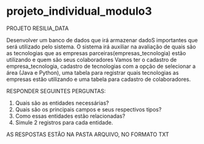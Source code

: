 # projeto_individual_modulo3

PROJETO RESILIA_DATA

Desenvolver um banco de dados que irá armazenar dadoS importantes
que será utilizado pelo sistema.
O sistema irá auxiliar na avaliação de quais são as tecnologias que 
as empresas parceiras(empresas_tecnologia) estão utilizando e quem são seus colaboradores
Vamos ter o cadastro de empresa_tecnologia, cadastro de tecnologias com
a opção de selecionar a área (Java e Python), uma tabela
para registrar quais tecnologias as empresas estão utilizando e uma tabela
para cadastro de colaboradores.

RESPONDER SEGUINTES PERGUNTAS:

1. Quais são as entidades necessárias?
2. Quais são os principais campos e seus respectivos tipos?
3. Como essas entidades estão relacionadas?
4. Simule 2 registros para cada entidade.
 
AS RESPOSTAS ESTÃO NA PASTA ARQUIVO, NO FORMATO TXT

